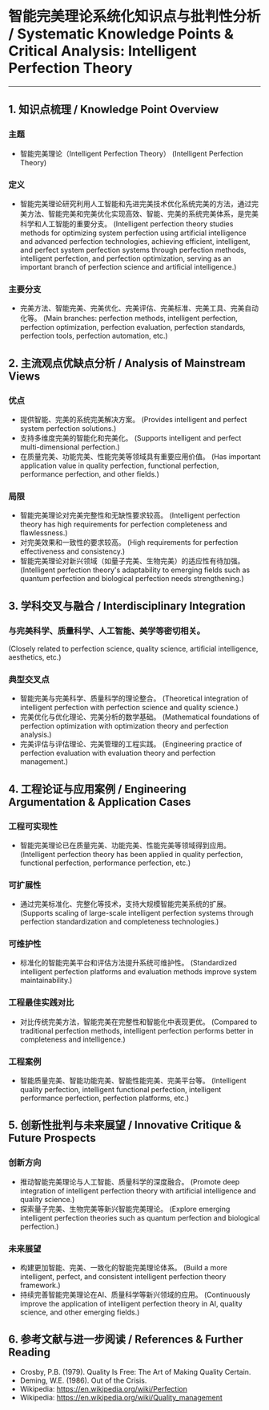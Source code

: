 # 智能完美理论系统化知识点与批判性分析 / Systematic Knowledge Points & Critical Analysis: Intelligent Perfection Theory

---

## 1. 知识点梳理 / Knowledge Point Overview

### 主题
- 智能完美理论（Intelligent Perfection Theory）
  (Intelligent Perfection Theory)

### 定义
- 智能完美理论研究利用人工智能和先进完美技术优化系统完美的方法，通过完美方法、智能完美和完美优化实现高效、智能、完美的系统完美体系，是完美科学和人工智能的重要分支。
  (Intelligent perfection theory studies methods for optimizing system perfection using artificial intelligence and advanced perfection technologies, achieving efficient, intelligent, and perfect system perfection systems through perfection methods, intelligent perfection, and perfection optimization, serving as an important branch of perfection science and artificial intelligence.)

### 主要分支
- 完美方法、智能完美、完美优化、完美评估、完美标准、完美工具、完美自动化等。
  (Main branches: perfection methods, intelligent perfection, perfection optimization, perfection evaluation, perfection standards, perfection tools, perfection automation, etc.)

## 2. 主流观点优缺点分析 / Analysis of Mainstream Views

### 优点
- 提供智能、完美的系统完美解决方案。
  (Provides intelligent and perfect system perfection solutions.)
- 支持多维度完美的智能化和完美化。
  (Supports intelligent and perfect multi-dimensional perfection.)
- 在质量完美、功能完美、性能完美等领域具有重要应用价值。
  (Has important application value in quality perfection, functional perfection, performance perfection, and other fields.)

### 局限
- 智能完美理论对完美完整性和无缺性要求较高。
  (Intelligent perfection theory has high requirements for perfection completeness and flawlessness.)
- 对完美效果和一致性的要求较高。
  (High requirements for perfection effectiveness and consistency.)
- 智能完美理论对新兴领域（如量子完美、生物完美）的适应性有待加强。
  (Intelligent perfection theory's adaptability to emerging fields such as quantum perfection and biological perfection needs strengthening.)

## 3. 学科交叉与融合 / Interdisciplinary Integration

### 与完美科学、质量科学、人工智能、美学等密切相关。
  (Closely related to perfection science, quality science, artificial intelligence, aesthetics, etc.)

### 典型交叉点
- 智能完美与完美科学、质量科学的理论整合。
  (Theoretical integration of intelligent perfection with perfection science and quality science.)
- 完美优化与优化理论、完美分析的数学基础。
  (Mathematical foundations of perfection optimization with optimization theory and perfection analysis.)
- 完美评估与评估理论、完美管理的工程实践。
  (Engineering practice of perfection evaluation with evaluation theory and perfection management.)

## 4. 工程论证与应用案例 / Engineering Argumentation & Application Cases

### 工程可实现性
- 智能完美理论已在质量完美、功能完美、性能完美等领域得到应用。
  (Intelligent perfection theory has been applied in quality perfection, functional perfection, performance perfection, etc.)

### 可扩展性
- 通过完美标准化、完整化等技术，支持大规模智能完美系统的扩展。
  (Supports scaling of large-scale intelligent perfection systems through perfection standardization and completeness technologies.)

### 可维护性
- 标准化的智能完美平台和评估方法提升系统可维护性。
  (Standardized intelligent perfection platforms and evaluation methods improve system maintainability.)

### 工程最佳实践对比
- 对比传统完美方法，智能完美在完整性和智能化中表现更优。
  (Compared to traditional perfection methods, intelligent perfection performs better in completeness and intelligence.)

### 工程案例
- 智能质量完美、智能功能完美、智能性能完美、完美平台等。
  (Intelligent quality perfection, intelligent functional perfection, intelligent performance perfection, perfection platforms, etc.)

## 5. 创新性批判与未来展望 / Innovative Critique & Future Prospects

### 创新方向
- 推动智能完美理论与人工智能、质量科学的深度融合。
  (Promote deep integration of intelligent perfection theory with artificial intelligence and quality science.)
- 探索量子完美、生物完美等新兴智能完美理论。
  (Explore emerging intelligent perfection theories such as quantum perfection and biological perfection.)

### 未来展望
- 构建更加智能、完美、一致化的智能完美理论体系。
  (Build a more intelligent, perfect, and consistent intelligent perfection theory framework.)
- 持续完善智能完美理论在AI、质量科学等新兴领域的应用。
  (Continuously improve the application of intelligent perfection theory in AI, quality science, and other emerging fields.)

## 6. 参考文献与进一步阅读 / References & Further Reading

- Crosby, P.B. (1979). Quality Is Free: The Art of Making Quality Certain.
- Deming, W.E. (1986). Out of the Crisis.
- Wikipedia: <https://en.wikipedia.org/wiki/Perfection>
- Wikipedia: <https://en.wikipedia.org/wiki/Quality_management> 
